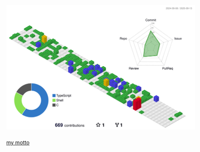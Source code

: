 ###

<div align="center">
<img src="./profile-3d-contrib/profile-gitblock.svg"/>
</div>

###

<!--
###

<div align="center">
  <img src="https://github-readme-stats.vercel.app/api?hide_title=false&hide_rank=false&show_icons=true&include_all_commits=false&count_private=true&disable_animations=false&theme=react&locale=en&hide_border=true&username=benszilas" height="150" alt="stats graph"  />
  <img src="https://github-readme-stats.vercel.app/api/top-langs?locale=en&hide_title=false&layout=compact&card_width=320&langs_count=8&theme=react&hide_border=true&username=benszilas" height="150" alt="languages graph"  />
</div>
-->

[my motto](https://blogs.mtdv.me/articles/r3mYCc6C0D)
